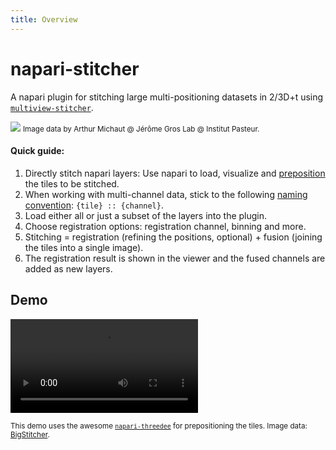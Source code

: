 ```yaml
---
title: Overview
---
```


# napari-stitcher

A napari plugin for stitching large multi-positioning datasets in 2/3D+t using [`multiview-stitcher`](https://github.com/multiview-stitcher/multiview-stitcher).

![](images/napari-stitcher-loaded-mosaic-annotated.png)
<small>Image data by Arthur Michaut @ Jérôme Gros Lab @ Institut Pasteur.</small>

#### Quick guide:

1. Directly stitch napari layers: Use napari to load, visualize and [preposition](prearrangement.md) the tiles to be stitched.
2. When working with multi-channel data, stick to the following [naming convention](naming_convention.md): `{tile} :: {channel}`.
3. Load either all or just a subset of the layers into the plugin.
4. Choose registration options: registration channel, binning and more.
5. Stitching = registration (refining the positions, optional) + fusion (joining the tiles into a single image).
6. The registration result is shown in the viewer and the fused channels are added as new layers.

## Demo

<video controls>
<source src="https://github.com/multiview-stitcher/napari-stitcher/raw/refs/heads/main/docs/images/demo_3d.mp4" type="video/mp4">
</video>

<small>This demo uses the awesome [`napari-threedee`](https://github.com/napari-threedee/napari-threedee) for prepositioning the tiles. Image data: [BigStitcher](https://imagej.net/plugins/bigstitcher/).</small>